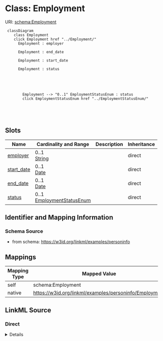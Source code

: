 

# Class: Employment 



URI: [schema:Employment](http://schema.org/Employment)





```mermaid
 classDiagram
    class Employment
    click Employment href "../Employment/"
      Employment : employer
        
      Employment : end_date
        
      Employment : start_date
        
      Employment : status
        
          
    
        
        
        Employment --> "0..1" EmploymentStatusEnum : status
        click EmploymentStatusEnum href "../EmploymentStatusEnum/"
    

        
      
```




<!-- no inheritance hierarchy -->


## Slots

| Name | Cardinality and Range | Description | Inheritance |
| ---  | --- | --- | --- |
| [employer](employer.md) | 0..1 <br/> [String](String.md) |  | direct |
| [start_date](start_date.md) | 0..1 <br/> [Date](Date.md) |  | direct |
| [end_date](end_date.md) | 0..1 <br/> [Date](Date.md) |  | direct |
| [status](status.md) | 0..1 <br/> [EmploymentStatusEnum](EmploymentStatusEnum.md) |  | direct |










## Identifier and Mapping Information






### Schema Source


* from schema: https://w3id.org/linkml/examples/personinfo




## Mappings

| Mapping Type | Mapped Value |
| ---  | ---  |
| self | schema:Employment |
| native | https://w3id.org/linkml/examples/personinfo/Employment |






## LinkML Source

<!-- TODO: investigate https://stackoverflow.com/questions/37606292/how-to-create-tabbed-code-blocks-in-mkdocs-or-sphinx -->

### Direct

<details>
```yaml
name: Employment
from_schema: https://w3id.org/linkml/examples/personinfo
attributes:
  employer:
    name: employer
    from_schema: https://w3id.org/linkml/examples/personinfo
    rank: 1000
    domain_of:
    - Employment
    range: string
  start_date:
    name: start_date
    from_schema: https://w3id.org/linkml/examples/personinfo
    rank: 1000
    domain_of:
    - Employment
    range: date
  end_date:
    name: end_date
    from_schema: https://w3id.org/linkml/examples/personinfo
    rank: 1000
    domain_of:
    - Employment
    range: date
  status:
    name: status
    from_schema: https://w3id.org/linkml/examples/personinfo
    rank: 1000
    domain_of:
    - Employment
    range: EmploymentStatusEnum
class_uri: schema:Employment

```
</details>

### Induced

<details>
```yaml
name: Employment
from_schema: https://w3id.org/linkml/examples/personinfo
attributes:
  employer:
    name: employer
    from_schema: https://w3id.org/linkml/examples/personinfo
    rank: 1000
    alias: employer
    owner: Employment
    domain_of:
    - Employment
    range: string
  start_date:
    name: start_date
    from_schema: https://w3id.org/linkml/examples/personinfo
    rank: 1000
    alias: start_date
    owner: Employment
    domain_of:
    - Employment
    range: date
  end_date:
    name: end_date
    from_schema: https://w3id.org/linkml/examples/personinfo
    rank: 1000
    alias: end_date
    owner: Employment
    domain_of:
    - Employment
    range: date
  status:
    name: status
    from_schema: https://w3id.org/linkml/examples/personinfo
    rank: 1000
    alias: status
    owner: Employment
    domain_of:
    - Employment
    range: EmploymentStatusEnum
class_uri: schema:Employment

```
</details>